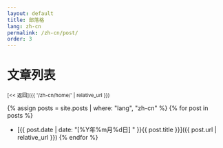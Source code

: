 ```yaml
---
layout: default
title: 部落格
lang: zh-cn
permalink: /zh-cn/post/
order: 3
---
```

# 文章列表

<sub>[<< 返回]({{ '/zh-cn/home/' | relative_url }})</sub>

{% assign posts = site.posts | where: "lang", "zh-cn" %}
{% for post in posts %}
* [{{ post.date | date: "[%Y年%m月%d日] " }}{{ post.title }}]({{ post.url | relative_url }})
{% endfor %}
